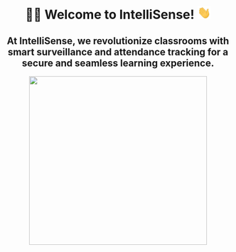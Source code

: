 <h1 align="center"> 👨‍🎓 Welcome to IntelliSense! <img src="https://raw.githubusercontent.com/ABSphreak/ABSphreak/master/gifs/Hi.gif" width="30px"></h1>

<h2 align="center">At IntelliSense, we revolutionize classrooms with smart surveillance and attendance tracking for a secure and seamless learning experience.</h2>
<p align="center">
    <img src="https://media.discordapp.net/attachments/1048479953592795156/1176927679698706462/IntelliSense_Prev.png" height=380px width=400px/>
</p>

<br>
